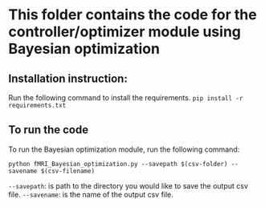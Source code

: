# This folder contains the code for the controller/optimizer module using Bayesian optimization

## Installation instruction:
Run the following command to install the requirements.
```pip install -r requirements.txt```



## To run the code

To run the Bayesian optimization module, run the following command:

```python fMRI_Bayesian_optimization.py --savepath $(csv-folder) --savename $(csv-filename)```

```--savepath```: is path to the directory you would like to save the output csv file.
```--savename```: is the name of the output csv file.
